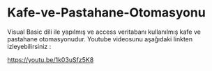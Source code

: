 # Kafe-ve-Pastahane-Otomasyonu
Visual Basic dili ile yapılmış ve access veritabanı kullanılmış kafe ve pastahane otomasyonudur.
Youtube videosunu aşağıdaki linkten izleyebilirsiniz :

https://youtu.be/1k03uSfz5K8
